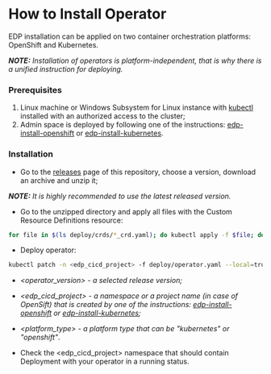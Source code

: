 # How to Install Operator

EDP installation can be applied on two container orchestration platforms: OpenShift and Kubernetes.

_**NOTE:** Installation of operators is platform-independent, that is why there is a unified instruction for deploying._

### Prerequisites
1. Linux machine or Windows Subsystem for Linux instance with [kubectl](https://kubernetes.io/docs/tasks/tools/install-kubectl/) installed with an authorized access to the cluster;
2. Admin space is deployed by following one of the instructions: [edp-install-openshift](https://github.com/epmd-edp/edp-install/blob/master/documentation/openshift_install.md#admin-space) or [edp-install-kubernetes](https://github.com/epmd-edp/edp-install/blob/master/documentation/kubernetes_install.md#admin-space).

### Installation
* Go to the [releases](https://github.com/epmd-edp/gerrit-operator/releases) page of this repository, choose a version, download an archive and unzip it;

_**NOTE:** It is highly recommended to use the latest released version._

* Go to the unzipped directory and apply all files with the Custom Resource Definitions resource:
```bash
for file in $(ls deploy/crds/*_crd.yaml); do kubectl apply -f $file; done
```

* Deploy operator:
```bash
kubectl patch -n <edp_cicd_project> -f deploy/operator.yaml --local=true --patch='{"spec":{"template":{"spec":{"containers":[{"image":"epamedp/gerrit-operator:<operator_version>", "name":"gerrit-operator-v2", "env": [{"name":"WATCH_NAMESPACE", "value":"<edp_cicd_project>"}, {"name":"PLATFORM_TYPE","value":"kubernetes"}]}]}}}}' -o yaml | kubectl -n <edp_cicd_project> apply -f -
```

- _<operator_version> - a selected release version;_

- _<edp_cicd_project> - a namespace or a project name (in case of OpenSift) that is created by one of the instructions: [edp-install-openshift](https://github.com/epmd-edp/edp-install/blob/master/documentation/openshift_install.md#install-edp) or [edp-install-kubernetes](https://github.com/epmd-edp/edp-install/blob/master/documentation/kubernetes_install.md#install-edp);_ 

- _<platform_type> - a platform type that can be "kubernetes" or "openshift"_.

* Check the <edp_cicd_project> namespace that should contain Deployment with your operator in a running status.